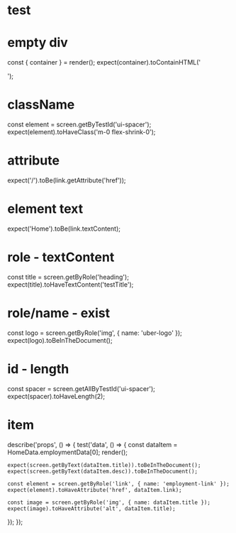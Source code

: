# test

# empty div

const { container } = render(<Spacer length={3} index={2} />);
expect(container).toContainHTML('<div />');

# className

const element = screen.getByTestId('ui-spacer');
expect(element).toHaveClass('m-0 flex-shrink-0');

# attribute

expect('/').toBe(link.getAttribute('href'));

# element text

expect('Home').toBe(link.textContent);

# role - textContent

const title = screen.getByRole('heading');
expect(title).toHaveTextContent('testTitle');

# role/name - exist

const logo = screen.getByRole('img', { name: 'uber-logo' });
expect(logo).toBeInTheDocument();

# id - length

const spacer = screen.getAllByTestId('ui-spacer');
expect(spacer).toHaveLength(2);

# item

describe('props', () => {
test('data', () => {
const dataItem = HomeData.employmentData[0];
render(<EmploymentList data={[HomeData.employmentData[0]]} />);

    expect(screen.getByText(dataItem.title)).toBeInTheDocument();
    expect(screen.getByText(dataItem.desc)).toBeInTheDocument();

    const element = screen.getByRole('link', { name: 'employment-link' });
    expect(element).toHaveAttribute('href', dataItem.link);

    const image = screen.getByRole('img', { name: dataItem.title });
    expect(image).toHaveAttribute('alt', dataItem.title);

});
});
